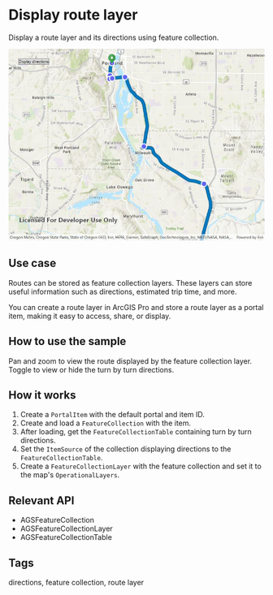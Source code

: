 # Display route layer

Display a route layer and its directions using feature collection.

![Display route layer](DisplayRouteLayer.jpg)

## Use case

Routes can be stored as feature collection layers. These layers can store useful information such as directions, estimated trip time, and more. 

You can create a route layer in ArcGIS Pro and store a route layer as a portal item, making it easy to access, share, or display.

## How to use the sample

Pan and zoom to view the route displayed by the feature collection layer. Toggle to view or hide the turn by turn directions.

## How it works

1. Create a `PortalItem` with the default portal and item ID.
2. Create and load a `FeatureCollection` with the item.
3. After loading, get the `FeatureCollectionTable` containing turn by turn directions.
4. Set the `ItemSource` of the collection displaying directions to the `FeatureCollectionTable`.
5. Create a `FeatureCollectionLayer` with the feature collection and set it to the map's `OperationalLayers`.

## Relevant API

* AGSFeatureCollection
* AGSFeatureCollectionLayer
* AGSFeatureCollectionTable

## Tags

directions, feature collection, route layer
